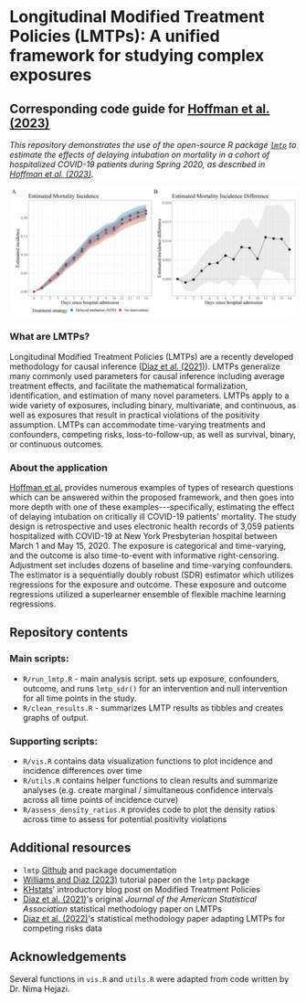 # Longitudinal Modified Treatment Policies (LMTPs): A unified framework for studying complex exposures
## Corresponding code guide for [Hoffman et al. (2023)]()

*This repository demonstrates the use of the open-source R package [`lmtp`](https://github.com/nt-williams/lmtp) to estimate the effects of delaying intubation on mortality in a cohort of hospitalized COVID-19 patients during Spring 2020, as described in [Hoffman et al. (2023)]().*

![](manuscript_figs/fig1.jpg)

### What are LMTPs?

Longitudinal Modified Treatment Policies (LMTPs) are a recently developed methodology for causal inference ([Diaz et al. (2021)](https://arxiv.org/pdf/2006.01366.pdf)). LMTPs generalize many commonly used parameters for causal inference including average treatment effects, and facilitate the mathematical formalization, identification, and estimation of many
novel parameters. LMTPs apply to a wide variety of exposures, including binary, multivariate, and continuous, as well as exposures that result in practical violations of the positivity assumption. LMTPs can accommodate time-varying treatments and confounders, competing risks, loss-to-follow-up, as well as survival, binary, or continuous outcomes. 

### About the application

[Hoffman et al.]() provides numerous examples of types of research questions which can be answered within the proposed framework, and then goes into more depth with one of these examples---specifically, estimating the effect of delaying intubation on critically ill COVID-19 patients' mortality. The study design is retrospective and uses electronic health records of 3,059 patients hospitalized with COVID-19 at New York Presbyterian hospital between March 1 and May 15, 2020. The exposure is categorical and time-varying, and the outcome is also time-to-event with informative right-censoring. Adjustment set includes dozens of baseline and time-varying confounders. The estimator is a sequentially doubly robust (SDR) estimator which utilizes regressions for the exposure and outcome. These exposure and outcome regressions utilized a superlearner ensemble of flexible machine learning regressions.

## Repository contents

### Main scripts: 

- `R/run_lmtp.R` - main analysis script. sets up exposure, confounders, outcome, and runs `lmtp_sdr()` for an intervention and null intervention for all time points in the study.
- `R/clean_results.R` - summarizes LMTP results as tibbles and creates graphs of output.

### Supporting scripts: 

- `R/vis.R` contains data visualization functions to plot incidence and incidence differences over time
- `R/utils.R` contains helper functions to clean results and summarize analyses (e.g. create marginal / simultaneous confidence intervals across all time points of incidence curve)
- `R/assess_density_ratios.R` provides code to plot the density ratios across time to assess for potential positivity violations

## Additional resources

- `lmtp` [Github](https://github.com/nt-williams/lmtp) and package documentation
- [Williams and Diaz (2023)](https://muse.jhu.edu/article/883479) tutorial paper on the `lmtp` package
- [KHstats](https://www.khstats.com/blog/lmtp/lmtp.html)' introductory blog post on Modified Treatment Policies
- [Diaz et al. (2021)](https://arxiv.org/pdf/2006.01366.pdf)'s original *Journal of the American Statistical Association* statistical methodology paper on LMTPs
- [Diaz et al. (2022)](https://arxiv.org/abs/2202.03513)'s statistical methodology paper adapting LMTPs for competing risks data

## Acknowledgements

Several functions in `vis.R` and `utils.R` were adapted from code written by Dr. Nima Hejazi.
